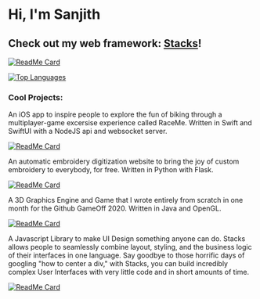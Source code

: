 
<!--
**sanjithudupa/sanjithudupa** is a ✨ _special_ ✨ repository because its `README.md` (this file) appears on your GitHub profile.

Here are some ideas to get you started:

- 🔭 I’m currently working on ...
- 🌱 I’m currently learning ...
- 👯 I’m looking to collaborate on ...
- 🤔 I’m looking for help with ...
- 💬 Ask me about ...
- 📫 How to reach me: ...
- 😄 Pronouns: ...
- ⚡ Fun fact: ...
-->

# Hi, I'm Sanjith
<!--
[![GitHub Stats](https://github-readme-stats.vercel.app/api?username=sanjithudupa)](https://github.com/anuraghazra/github-readme-stats)
-->
<!--
## Check out my AR-Card Making Website: [ACardFrom.me](https://acardfrom.me)
### Originally made for my Dad's birthday, I've since [open-sourced](https://github.com/sanjithudupa/a-card-from-me) and made a [video](#) on how to use it.
<b>Anyone</b> can register and create a custom Augmented Reality Card with this site. A star would be greatly appreciated!
<img src="https://acardfrom.me/static/media/addimage.64f28c1a.gif" />

[![ReadMe Card](https://github-readme-stats.vercel.app/api/pin/?username=sanjithudupa&repo=a-card-from-me)](https://acardfrom.me)
-->
## Check out my web framework: [Stacks](https://github.com/stacks-js)!
[![ReadMe Card](https://github-readme-stats.vercel.app/api/pin/?username=stacks-js&repo=stacks)](https://github.com/stacks-js/stacks)


[![Top Languages](https://github-readme-stats.vercel.app/api/top-langs/?username=sanjithudupa&hide=g-code)](https://github.com/anuraghazra/github-readme-stats)

### Cool Projects:
An iOS app to inspire people to explore the fun of biking through a multiplayer-game excersise experience called RaceMe. Written in Swift and SwiftUI with a NodeJS api and websocket server.

[![ReadMe Card](https://github-readme-stats.vercel.app/api/pin/?username=sanjithudupa&repo=bike-race-tracker)](https://github.com/sanjithudupa/bike-race-tracker)

An automatic embroidery digitization website to bring the joy of custom embroidery to everybody, for free. Written in Python with Flask. 

[![ReadMe Card](https://github-readme-stats.vercel.app/api/pin/?username=sanjithudupa&repo=embroidery-digitizer)](https://github.com/sanjithudupa/embroidery-digitizer)

A 3D Graphics Engine and Game that I wrote entirely from scratch in one month for the Github GameOff 2020. Written in Java and OpenGL. 

[![ReadMe Card](https://github-readme-stats.vercel.app/api/pin/?username=sanjithudupa&repo=when-pigs-fly)](https://github.com/sanjithudupa/when-pigs-fly)

A Javascript Library to make UI Design something anyone can do. Stacks allows people to seamlessly combine layout, styling, and the business logic of their interfaces in one language. Say goodbye to those horrific days of googling "how to center a div," with Stacks, you can build incredibly complex User Interfaces with very little code and in short amounts of time.

[![ReadMe Card](https://github-readme-stats.vercel.app/api/pin/?username=stacks-js&repo=stacks)](https://github.com/stacks-js/stacks)

<!--
### Currently Working On:
[![ReadMe Card](https://github-readme-stats.vercel.app/api/pin/?username=sanjithudupa&repo=face-animation)](https://github.com/anuraghazra/github-readme-stats)
-->

